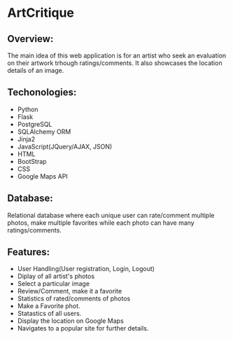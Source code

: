# ArtCritique
## Overview:
The main idea of this web application is for an artist who seek an evaluation on their artwork trhough ratings/comments. It also showcases the location details of an image.
## Techonologies:
* Python
* Flask
* PostgreSQL
* SQLAlchemy ORM
* Jinja2
* JavaScript(JQuery/AJAX, JSON)
* HTML
* BootStrap
* CSS
* Google Maps API
## Database:
Relational database where each unique user can rate/comment multiple photos, make multiple favorites while each photo can have many ratings/comments.

## Features:
* User Handling(User registration, Login, Logout) 
* Diplay of all artist's photos
* Select a particular image
* Review/Comment, make it a favorite
* Statistics of rated/comments of photos
* Make a Favorite phot.
* Statastics of all users.
* Display the location on Google Maps
* Navigates to a popular site for further details.
